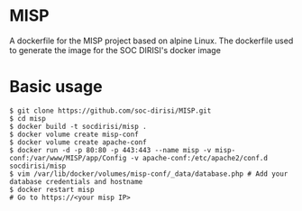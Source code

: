 # MISP
A dockerfile for the MISP project based on alpine Linux.
The dockerfile used to generate the image for the SOC DIRISI's docker image

# Basic usage
```
$ git clone https://github.com/soc-dirisi/MISP.git
$ cd misp
$ docker build -t socdirisi/misp .
$ docker volume create misp-conf
$ docker volume create apache-conf
$ docker run -d -p 80:80 -p 443:443 --name misp -v misp-conf:/var/www/MISP/app/Config -v apache-conf:/etc/apache2/conf.d socdirisi/misp
$ vim /var/lib/docker/volumes/misp-conf/_data/database.php # Add your database credentials and hostname
$ docker restart misp
# Go to https://<your misp IP>
```
